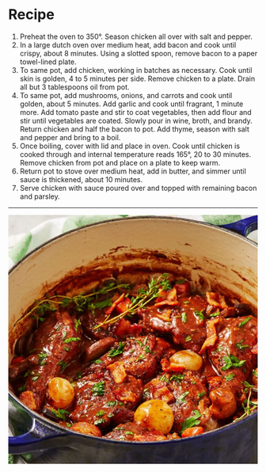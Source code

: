 # Recipe
1. Preheat the oven to 350°. Season chicken all over with salt and pepper.
1. In a large dutch oven over medium heat, add bacon and cook until crispy, about 8 minutes. Using a slotted spoon, remove bacon to a paper towel-lined plate. 
1. To same pot, add chicken, working in batches as necessary. Cook until skin is golden, 4 to 5 minutes per side. Remove chicken to a plate. Drain all but 3 tablespoons oil from pot. 
1. To same pot, add mushrooms, onions, and carrots and cook until golden, about 5 minutes. Add garlic and cook until fragrant, 1 minute more. Add tomato paste and stir to coat vegetables, then add flour and stir until vegetables are coated. Slowly pour in wine, broth, and brandy. Return chicken and half the bacon to pot. Add thyme, season with salt and pepper and bring to a boil. 
1. Once boiling, cover with lid and place in oven. Cook until chicken is cooked through and internal temperature reads 165°, 20 to 30 minutes. Remove chicken from pot and place on a plate to keep warm. 
1. Return pot to stove over medium heat, add in butter, and simmer until sauce is thickened, about 10 minutes. 
1. Serve chicken with sauce poured over and topped with remaining bacon and parsley. 
-----
![Coq Au Vin Ready](CoqAuVin1.jpg)